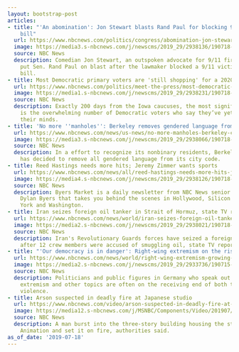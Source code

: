 ```yaml
---
layout: bootstrap-post
articles:
- title: "'An abomination': Jon Stewart blasts Rand Paul for blocking 9/11 victims
    bill"
  url: https://www.nbcnews.com/politics/congress/abomination-jon-stewart-blasts-rand-paul-blocking-9-11-victims-n1031136
  image: https://media3.s-nbcnews.com/j/newscms/2019_29/2938136/190718-jon-stewart-al-0758_d218f544a24bae88b49a051b30212057.nbcnews-fp-1200-630.jpg
  source: NBC News
  description: Comedian Jon Stewart, an outspoken advocate for 9/11 first responders,
    put Sen. Rand Paul on blast after the lawmaker blocked a 9/11 victims compensation
    bill.
- title: Most Democratic primary voters are 'still shopping' for a 2020 candidate
  url: https://www.nbcnews.com/politics/meet-the-press/most-democratic-primary-voters-are-still-shopping-2020-candidate-n1031151
  image: https://media1.s-nbcnews.com/j/newscms/2019_29/2938231/190718-beto-supporters-mn-0910_93026f68bf43d06721c72590e4c167b0.nbcnews-fp-1200-630.jpg
  source: NBC News
  description: Exactly 200 days from the Iowa caucuses, the most significant news
    is the overwhelming number of Democratic voters who say they’ve yet to make up
    their minds.
- title: 'No more ''manholes'': Berkeley removes gendered language from city code'
  url: https://www.nbcnews.com/news/us-news/no-more-manholes-berkeley-california-removes-all-gendered-language-city-n1031131
  image: https://media3.s-nbcnews.com/j/newscms/2019_29/2938066/190718-gender-neutral-mc-12172_3c21ac0b85b1da1485794e394a065586.nbcnews-fp-1200-630.JPG
  source: NBC News
  description: In a effort to recognize its nonbinary residents, Berkeley, California,
    has decided to remove all gendered language from its city code.
- title: Reed Hastings needs more hits; Jeremy Zimmer wants sports
  url: https://www.nbcnews.com/news/all/reed-hastings-needs-more-hits-jeremy-zimmer-wants-sports-n1031126
  image: https://media4.s-nbcnews.com/j/newscms/2019_29/2938126/190718-reed-hastings-al-0752_84c4916b750ef8913da57fe7e2a8f896.nbcnews-fp-1200-630.jpg
  source: NBC News
  description: Byers Market is a daily newsletter from NBC News senior media reporter
    Dylan Byers that takes you behind the scenes in Hollywood, Silicon Valley, New
    York and Washington.
- title: Iran seizes foreign oil tanker in Strait of Hormuz, state TV reports
  url: https://www.nbcnews.com/news/world/iran-seizes-foreign-oil-tanker-strait-hormuz-state-tv-reports-n1031116
  image: https://media2.s-nbcnews.com/j/newscms/2019_29/2938021/190718-tanker-hormuz-mc-1134_d52240237960667288a8d261e8b8720a.nbcnews-fp-1200-630.JPG
  source: NBC News
  description: Iran's Revolutionary Guards forces have seized a foreign oil tanker
    after 12 crew members were accused of smuggling oil, state TV reported on Thursday.
- title: "'Our democracy is in danger': Right-wing extremism on the rise in Germany"
  url: https://www.nbcnews.com/news/world/right-wing-extremism-growing-worry-germany-after-series-attacks-n1029906
  image: https://media2.s-nbcnews.com/j/newscms/2019_29/2933736/190715-germany-far-right-mc-1447_8ad2724a8bb7138f5d4d51bb1f0858f6.nbcnews-fp-1200-630.JPG
  source: NBC News
  description: Politicians and public figures in Germany who speak out about far-right
    extremism and other topics are often on the receiving end of both threats and
    violence.
- title: Arson suspected in deadly fire at Japanese studio
  url: https://www.nbcnews.com/video/arson-suspected-in-deadly-fire-at-anime-studio-in-kyoto-japan-64068165876
  image: https://media12.s-nbcnews.com/j/MSNBC/Components/Video/201907/Japan_Animation_Studio_Fire_31554-jpg-366e9.nbcnews-fp-1200-630.jpg
  source: NBC News
  description: A man burst into the three-story building housing the studios of Kyoto
    Animation and set it on fire, authorities said.
as_of_date: '2019-07-18'
---
```


